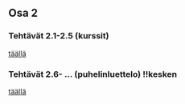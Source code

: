 ## Osa 2

### Tehtävät 2.1-2.5 (kurssit)

[täällä](/kurssit/)

### Tehtävät 2.6- ... (puhelinluettelo) !!kesken

[täällä](/puhelinluettelo/)
